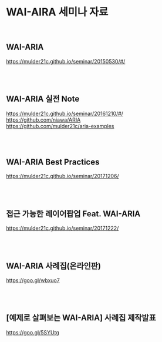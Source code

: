 # WAI-AIRA 세미나 자료

<br>

## WAI-ARIA
https://mulder21c.github.io/seminar/20150530/#/

<br>
<br>

## WAI-ARIA 실전 Note
https://mulder21c.github.io/seminar/20161210/#/ <br>
https://github.com/niawa/ARIA <br>
https://github.com/mulder21c/aria-examples 

<br>
<br>

## WAI-ARIA Best Practices
https://mulder21c.github.io/seminar/20171206/

<br>
<br>

## 접근 가능한 레이어팝업 Feat. WAI-ARIA
https://mulder21c.github.io/seminar/20171222/

<br>
<br>

## WAI-ARIA 사례집(온라인판)
https://goo.gl/wbxuo7<br>

<br>
<br>

## [예제로 살펴보는 WAI-ARIA] 사례집 제작발표
https://goo.gl/5SYUtg